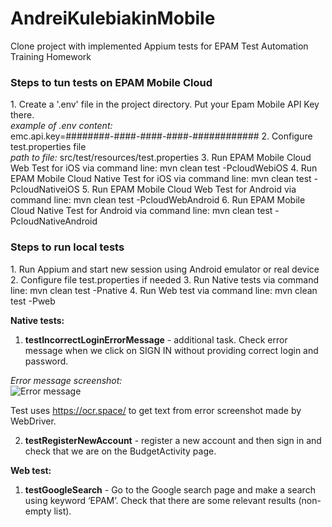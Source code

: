 # AndreiKulebiakinMobile
Clone project with implemented Appium tests for EPAM Test Automation Training Homework

<h3>Steps to tun tests on EPAM Mobile Cloud</h3>
1. Create a '.env' file in the project directory. Put your Epam Mobile API Key there. <br>
<i>example of .env content:</i><br>
emc.api.key=########-####-####-####-############
2. Configure test.properties file <br> 
<i>path to file:</i> src/test/resources/test.properties
3. Run EPAM Mobile Cloud Web Test for iOS via command line: mvn clean test -PcloudWebiOS
4. Run EPAM Mobile Cloud Native Test for iOS via command line: mvn clean test -PcloudNativeiOS
5. Run EPAM Mobile Cloud Web Test for Android via command line: mvn clean test -PcloudWebAndroid
6. Run EPAM Mobile Cloud Native Test for Android via command line: mvn clean test -PcloudNativeAndroid

<h3>Steps to run local tests</h3>
1. Run Appium and start new session using Android emulator or real device
2. Configure file test.properties if needed
3. Run Native tests via command line: mvn clean test -Pnative
4. Run Web test via command line: mvn clean test -Pweb

<b>Native tests: </b>
1. <b>testIncorrectLoginErrorMessage</b> - additional task. Check error message when we click on SIGN IN without providing correct login and password.<br>

<i>Error message screenshot:</i><br>
![Error message](http://joxi.ru/EA4wl8qcpXZMB2.png)

Test uses https://ocr.space/ to get text from error screenshot made by WebDriver.

2. <b>testRegisterNewAccount</b> - register a new account and then sign in and check that we are on the BudgetActivity page.

<b>Web test: </b>
1. <b>testGoogleSearch</b> - Go to the Google search page and make a search using keyword ‘EPAM’. Check that there are some relevant results (non-empty list).
